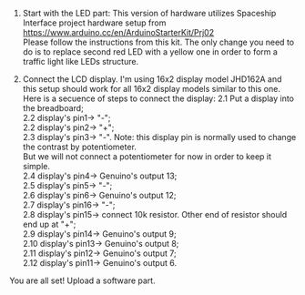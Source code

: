 
1. Start with the LED part:
This version of hardware utilizes Spaceship Interface project hardware setup from https://www.arduino.cc/en/ArduinoStarterKit/Prj02<br>
Please follow the instructions from this kit. The only change you need to do is to replace second red LED with a yellow one 
in order to form a traffic light like LEDs structure.<br>

2. Connect the LCD display.
I'm using 16x2 display model JHD162A and this setup should work for all 16x2 display models similar to this one.
Here is a secuence of steps to connect the display:
2.1 Put a display into the breadboard;<br>
2.2 display's pin1-> "-";<br>
2.2 display's pin2-> "+";<br>
2.3 display's pin3-> "-". Note: this display pin is normally used to change the contrast by potentiometer.<br>
But we will not connect a potentiometer for now in order to keep it simple.<br>
2.4 display's pin4-> Genuino's output 13;<br>
2.5 display's pin5-> "-";<br>
2.6 display's pin6-> Genuino's output 12;<br>
2.7 display's pin16-> "-";<br>
2.8 display's pin15-> connect 10k resistor. Other end of resistor should end up at "+";<br>
2.9 display's pin14-> Genuino's output 9;<br>
2.10 display's pin13-> Genuino's output 8;<br>
2.11 display's pin12-> Genuino's output 7;<br>
2.12 display's pin11-> Genuino's output 6.<br>

You are all set! Upload a software part.<br>
